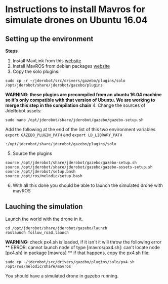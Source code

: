 # Instructions to install Mavros for simulate drones on Ubuntu 16.04

## Setting up the environment

**Steps**

1. Install MavLink from this [website](https://mavlink.io/en/getting_started/installation.html)
2. Install MavROS from debian packages [website](https://dev.px4.io/en/ros/mavros_installation.html)
3. Copy the solo plugins:
```
sudo cp -r ~/jderobot/src/drivers/gazebo/plugins/solo /opt/jderobot/share/jderobot/gazebo/plugins
```
**WARNING: these plugins are precompiled from an ubuntu 16.04 machine so it's only compatible with that version of Ubuntu. We are working to merge this step in the compilation chain**
4. Change the sources of JdeRobot assets:
```
sudo nano /opt/jderobot/share/jderobot/gazebo/gazebo-setup.sh
```
Add the following at the end of the list of this two environment variables `export GAZEBO_PLUGIN_PATH` and `export LD_LIBRARY_PATH`
```
:/opt/jderobot/share/jderobot/gazebo/plugins/solo
```
5. Source the plugins
```
source /opt/jderobot/share/jderobot/gazebo/gazebo-setup.sh
source /opt/jderobot/share/jderobot/gazebo/gazebo-assets-setup.sh
source /opt/jderobot/setup.bash
source /opt/ros/melodic/setup.bash
```
6. With all this done you should be able to launch the simulated drone with mavROS

## Lauching the simulation

Launch the world with the drone in it.
```
cd /opt/jderobot/share/jderobot/gazebo/launch
roslaunch follow_road.launch
```
**WARNING:** check px4.sh is loaded, if it isn't it will throw the following error ** ERROR: cannot launch node of type [mavros/px4.sh]: can't locate node [px4.sh] in package [mavros] **  if that happens, copy the px4.sh file:
```
sudo cp ~/jderobot/src/drivers/gazebo/plugins/solo/px4.sh /opt/ros/melodic/share/mavros
```

You should have a simulated drone in gazebo running.